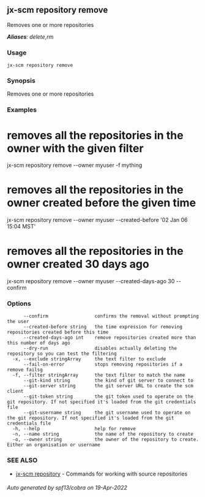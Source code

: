 ## jx-scm repository remove

Removes one or more repositories

***Aliases**: delete,rm*

### Usage

```
jx-scm repository remove
```

### Synopsis

Removes one or more repositories

### Examples

  # removes all the repositories in the owner with the given filter
  jx-scm repository remove --owner myuser -f mything
  
  # removes all the repositories in the owner created before the given time
  jx-scm repository remove --owner myuser --created-before '02 Jan 06 15:04 MST'
  
  # removes all the repositories in the owner created 30 days ago
  jx-scm repository remove --owner myuser --created-days-ago 30  --confirm

### Options

```
      --confirm                 confirms the removal without prompting the user
      --created-before string   the time expression for removing repositories created before this time
      --created-days-ago int    remove repositories created more than this number of days ago
      --dry-run                 disables actually deleting the repository so you can test the filtering
  -x, --exclude stringArray     the text filter to exclude
      --fail-on-error           stops removing repositories if a remove failsg
  -f, --filter stringArray      the text filter to match the name
      --git-kind string         the kind of git server to connect to
      --git-server string       the git server URL to create the scm client
      --git-token string        the git token used to operate on the git repository. If not specified it's loaded from the git credentials file
      --git-username string     the git username used to operate on the git repository. If not specified it's loaded from the git credentials file
  -h, --help                    help for remove
  -n, --name string             the name of the repository to create
  -o, --owner string            the owner of the repository to create. Either an organisation or username
```

### SEE ALSO

* [jx-scm repository](jx-scm_repository.md)	 - Commands for working with source repositories

###### Auto generated by spf13/cobra on 19-Apr-2022
